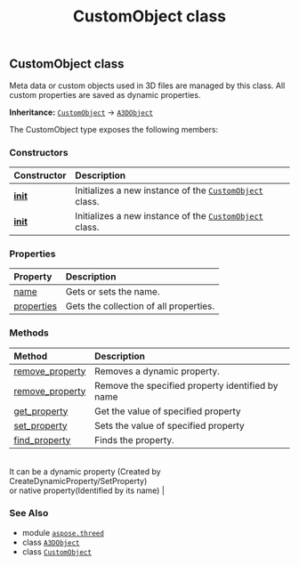 ﻿---
title: CustomObject class
second_title: Aspose.3D for Python via .NET API References
description: 
type: docs
weight: 50
url: /aspose.threed/customobject/
is_root: false
---

## CustomObject class

Meta data or custom objects used in 3D files are managed by this class.
All custom properties are saved as dynamic properties.



**Inheritance:** [`CustomObject`](/3d/python-net/aspose.threed/customobject) → 
[`A3DObject`](/3d/python-net/aspose.threed/a3dobject)



The CustomObject type exposes the following members:

### Constructors
| Constructor | Description |
| :- | :- |
| [__init__](/3d/python-net/aspose.threed/customobject/__init__/#) | Initializes a new instance of the [`CustomObject`](/3d/python-net/aspose.threed/customobject) class. |
| [__init__](/3d/python-net/aspose.threed/customobject/__init__/#str) | Initializes a new instance of the [`CustomObject`](/3d/python-net/aspose.threed/customobject) class. |


### Properties
| Property | Description |
| :- | :- |
| [name](/3d/python-net/aspose.threed/customobject/name) | Gets or sets the name. |
| [properties](/3d/python-net/aspose.threed/customobject/properties) | Gets the collection of all properties. |


### Methods
| Method | Description |
| :- | :- |
| [remove_property](/3d/python-net/aspose.threed/customobject/remove_property/#aspose.threed.Property) | Removes a dynamic property. |
| [remove_property](/3d/python-net/aspose.threed/customobject/remove_property/#str) | Remove the specified property identified by name |
| [get_property](/3d/python-net/aspose.threed/customobject/get_property/#str) | Get the value of specified property |
| [set_property](/3d/python-net/aspose.threed/customobject/set_property/#str-any) | Sets the value of specified property |
| [find_property](/3d/python-net/aspose.threed/customobject/find_property/#str) | Finds the property.<br/>It can be a dynamic property (Created by CreateDynamicProperty/SetProperty) <br/>or native property(Identified by its name) |



### See Also
* module [`aspose.threed`](..)
* class [`A3DObject`](/3d/python-net/aspose.threed/a3dobject)
* class [`CustomObject`](/3d/python-net/aspose.threed/customobject)
